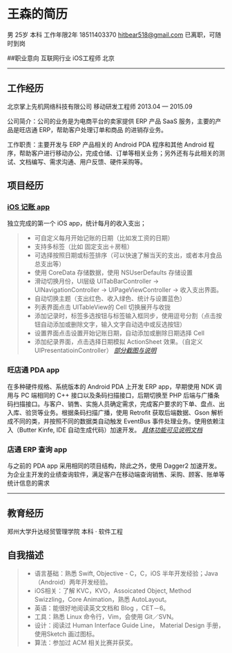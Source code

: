 # 王森的简历

男 25岁 本科 工作年限2年 
18511403370 [hitbear518@gmail.com](mailto:hitbear518@gmail.com)
已离职，可随时到岗

##职业意向
互联网行业 iOS工程师 北京
___

## 工作经历
北京掌上先机网络科技有限公司
移动研发工程师 2013.04 — 2015.09

公司简介：公司的业务是为电商平台的卖家提供 ERP 产品 SaaS 服务，主要的产品是旺店通 ERP，帮助客户处理订单和商品	的进销存业务。

工作职责：主要开发与 ERP 产品相关的 Android PDA 程序和其他 Android 程序，帮助客户进行移动办公，完成仓储、订单等相关业务；另外还有与此相关的测试、文档编写、需求沟通、用户反馈、硬件采购等。

## 项目经历
### [iOS 记账 app](https://github.com/hitbear518/SwiftAccountBook)
独立完成的第一个 iOS app，统计每月的收入支出；
> * 可自定义每月开始记账的日期（比如发工资的日期）
> * 支持多标签（比如 固定支出＋房租）
> * 可选择按照日期或标签排序（可以快速了解当天的支出，或者本月食品总支出等）
> * 使用 CoreData 存储数据，使用 NSUserDefaults 存储设置
> * 滑动切换月份，UI层级 UITabBarController -> UINavigationController -> UIPageViewController -> 收入支出界面。
> * 自动切换主题（支出红色、收入绿色、统计与设置蓝色）
> * 列表界面点击 UITableView的 Cell 切换展开与收拢
> * 添加记录时，标签多选按钮与标签输入框同步，使用逗号分割（点击按钮自动添加或删除文字，输入文字自动选中或反选按钮）
> * 设置界面点击设置开始记账日期，自动添加或删除日期选择 Cell
> * 添加纪录界面，点击选择日期模拟 ActionSheet 效果。（自定义 UIPresentatioinController）
[*部分截图与说明*](https://docs.google.com/document/d/1rSvodjM1kegTqUO5qTRR7bT5UaxRzmLjSx037bIxBqM/edit?usp=sharing)


### 旺店通 PDA app
在多种硬件规格、系统版本的 Android PDA 上开发 ERP app，早期使用 NDK 调用与 PC 端相同的 C++ 接口以及条码扫描接口，后期切换至 PHP 后端与广播条码扫描接口。与客户、销售、实施人员确定需求，完成客户要求的下单、盘点、出入库、验货等业务。根据条码扫描广播，使用 Retrofit 获取后端数据、Gson 解析成不同的类，并按照不同的数据类自动触发 EventBus 事件处理业务。使用依赖注入（Butter Kinfe, IDE 自动生成代码）加速开发。
[*具体功能可见说明文档*](https://docs.google.com/document/d/1gICC6U-cLZVtTWrIJgedQl-biNbvvsLatf25GvCiDgA/edit?usp=sharing)

### 店通 ERP 查询 app
与之前的 PDA app 采用相同的项目结构，除此之外，使用 Dagger2 加速开发。为企业主开发的业绩查询软件，满足客户在移动端查询销售、采购、顾客、账单等统计信息的需求
___

## 教育经历
郑州大学升达经贸管理学院
本科 · 软件工程

## 自我描述
> * 语言基础：熟悉 Swift, Objective - C，C，iOS 半年开发经验；Java（Android）两年开发经验。
> * iOS相关：了解 KVC，KVO，Assoicated Object, Method Swizzling，Core Animation，熟悉 AutoLayout。
> * 英语：能很好地阅读英文文档和 Blog ，CET－6。
> * 工具：熟悉 Linux 命令行，Vim，会使用 Git／SVN。
> * 设计：阅读过 Human Interface Guide Line， Material Design 手册，使用Sketch 画过图标。
> * 算法：参加过 ACM 相关比赛并获奖。

